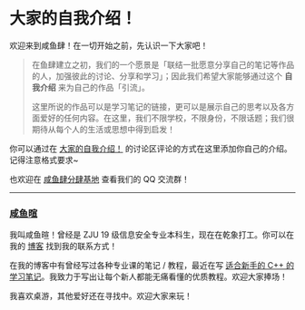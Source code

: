 # 大家的自我介绍！

欢迎来到咸鱼肆！在一切开始之前，先认识一下大家吧！

> 在鱼肆建立之初，我们的一个愿景是「联结一批愿意分享自己的笔记等作品的人，加强彼此的讨论、分享和学习」；因此我们希望大家能够通过这个 **自我介绍** 来为自己的作品「引流」。
> 
> 这里所说的作品可以是学习笔记的链接，更可以是展示自己的思考以及各方面爱好的任何内容。在这里，我们不限学校，不限身份，不限话题；我们很期待从每个人的生活或思想中得到启发！

你可以通过在 [大家的自我介绍！](https://github.com/orgs/SaltyfishShop/discussions/5) 的讨论区评论的方式在这里添加你自己的介绍。记得注意格式要求~

也欢迎在 [咸鱼肆分肆基地](https://github.com/orgs/SaltyfishShop/discussions/2) 查看我们的 QQ 交流群！

---

### [咸鱼暄](https://xuan-insr.github.io/)

我叫咸鱼暄！曾经是 ZJU 19 级信息安全专业本科生，现在在乾象打工。你可以在我的 [博客](https://xuan-insr.github.io/) 找到我的联系方式！

在我的博客中有曾经写过各种专业课的笔记 / 教程，最近在写 [适合新手的 C++ 的学习笔记](https://xuan-insr.github.io/cpp/cpp_restart/)。我致力于写出让每个新人都能无痛看懂的优质教程。欢迎大家捧场！

我喜欢桌游，其他爱好还在寻找中。欢迎大家来玩！
